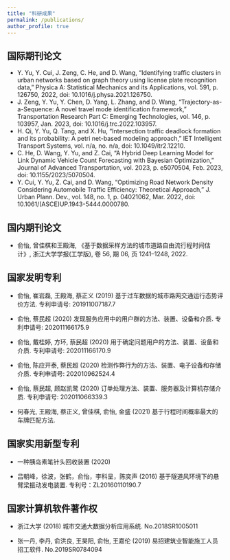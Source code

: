 ```yaml
---
title: "科研成果"
permalink: /publications/
author_profile: true
---
```


<!-- {% if author.googlescholar %}
  You can also find my articles on <u><a href="{{author.googlescholar}}">my Google Scholar profile</a>.</u>
{% endif %}

{% include base_path %}

{% for post in site.publications reversed %}
  {% include archive-single.html %}
{% endfor %} -->


## 国际期刊论文

* Y. Yu, Y. Cui, J. Zeng, C. He, and D. Wang, “Identifying traffic clusters in urban networks based on graph theory using license plate recognition data,” Physica A: Statistical Mechanics and its Applications, vol. 591, p. 126750, 2022, doi: 10.1016/j.physa.2021.126750.
* J. Zeng, Y. Yu, Y. Chen, D. Yang, L. Zhang, and D. Wang, “Trajectory-as-a-Sequence: A novel travel mode identification framework,” Transportation Research Part C: Emerging Technologies, vol. 146, p. 103957, Jan. 2023, doi: 10.1016/j.trc.2022.103957.
* H. Qi, Y. Yu, Q. Tang, and X. Hu, “Intersection traffic deadlock formation and its probability: A petri net-based modeling approach,” IET Intelligent Transport Systems, vol. n/a, no. n/a, doi: 10.1049/itr2.12210.
* C. He, D. Wang, Y. Yu, and Z. Cai, “A Hybrid Deep Learning Model for Link Dynamic Vehicle Count Forecasting with Bayesian Optimization,” Journal of Advanced Transportation, vol. 2023, p. e5070504, Feb. 2023, doi: 10.1155/2023/5070504.
* Y. Cui, Y. Yu, Z. Cai, and D. Wang, “Optimizing Road Network Density Considering Automobile Traffic Efficiency: Theoretical Approach,” J. Urban Plann. Dev., vol. 148, no. 1, p. 04021062, Mar. 2022, doi: 10.1061/(ASCE)UP.1943-5444.0000780.



## 国内期刊论文

* 俞怡, 曾佳棋和王殿海, 《基于数据采样方法的城市道路自由流行程时间估计》, 浙江大学学报(工学版), 卷 56, 期 06, 页 1241–1248, 2022.

## 国家发明专利

* 俞怡, 崔岩磊, 王殿海, 蔡正义 (2019) 基于过车数据的城市路网交通运行态势评价方法. 专利申请号: 201911007187.7

* 俞怡, 蔡民超 (2020) 发现服务应用中的用户群的方法、装置、设备和介质. 专利申请号: 202011166175.9 

* 俞怡, 戴桂婷, 方环, 蔡民超 (2020) 用于确定问题用户的方法、装置、设备和介质. 专利申请号: 202011166170.9

* 俞怡, 陈应开泰, 蔡民超 (2020) 检测作弊行为的方法、装置、电子设备和存储介质. 专利申请号: 202010962524.4

* 俞怡, 蔡民超, 顾赵凯鹭 (2020) 订单处理方法、装置、服务器及计算机存储介质. 专利申请号: 202011066339.3

* 何春光, 王殿海, 蔡正义, 曾佳棋, 俞怡, 金盛 (2021) 基于行程时间概率最大的车牌匹配方法.


## 国家实用新型专利

* 一种胰岛素笔针头回收装置 (2020)

* 吕朝峰，徐波，张鹤，俞怡，李科呈，陈奕声 (2016) 基于隧道风环境下的悬臂梁振动发电装置. 专利号：ZL20160110190.7



## 国家计算机软件著作权

* 浙江大学 (2018) 城市交通大数据分析应用系统. No.2018SR1005011

* 张一丹, 李丹, 俞洪良, 王昊阳, 俞怡, 王嘉伦 (2019) 易招建筑业智能施工人员招工软件. No.2019SR0784094









